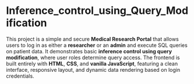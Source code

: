 # Inference_control_using_Query_Modification
This project is a simple and secure **Medical Research Portal** that allows users to log in as either a **researcher** or an **admin** and execute SQL queries on patient data. It demonstrates basic **inference control using query modification**, where user roles determine query access. The frontend is built entirely with **HTML**, **CSS**, and **vanilla JavaScript**, featuring a clean interface, responsive layout, and dynamic data rendering based on login credentials.
